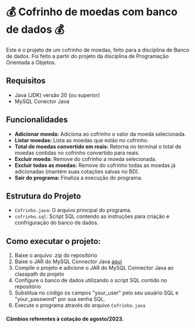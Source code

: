 # 💰 Cofrinho de moedas com banco de dados 💰

Este é o projeto de um cofrinho de moedas, feito para a disciplina de Banco de dados. Foi feito a partir do projeto da disciplina de Programação Orientada a Objetos. 

## Requisitos

- Java (JDK) versão 20 (ou superior)
- MySQL Conector Java

## Funcionalidades

- **Adicionar moeda:** Adiciona ao cofrinho o valor da moeda selecionada.
- **Listar moedas:** Lista as moedas que estão no cofrinho.
- **Total de moedas convertido em reais:** Retorna no terminal o total de moedas contidas no cofrinho convertido para reais.
- **Excluir moeda:** Remove do cofrinho a moeda selecionada.
- **Excluir todas as moedas:** Remove do cofrinho todas as moedas já adicionadas (mantém suas cotações salvas no BD).
- **Sair do programa:** Finaliza a execução do programa.

## Estrutura do Projeto

- `Cofrinho.java`: O arquivo principal do programa.
- `cofrinho.sql`: Script SQL contendo as instruções para criação e confriguração do banco de dados.

## Como executar o projeto:

1. Baixe o arquivo .zip do repositório
2. Baixe o JAR do MySQL Connector Java [aqui](https://www.mysql.com/products/connector/)
3. Compile o projeto e adicione o JAR do MySQL Connector Java ao classpath do projeto
5. Configure o banco de dados utilizando o script SQL contido no repositório
6. Substitua no código os campos "your_user" pelo seu usuário SQL e "your_password" por sua senha SQL.
7. Execute o programa através do arquivo `Cofrinho.java`

<h4>Câmbios referentes à cotação de agosto/2023.</h4>
